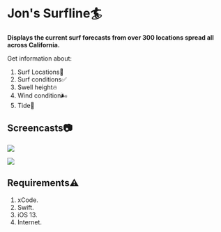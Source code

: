 # Jon's Surfline🏄 
**Displays the current surf forecasts from over 300 locations spread all across California.**

Get information about:

 1. Surf Locations📍
 2. Surf conditions✅
 3. Swell height🔥
 4. Wind condition🌬
 5. Tide🌊
 
## Screencasts📷

![](https://lh3.googleusercontent.com/bkC_kYEmrl_ODLLdoQ05E9yGEqH3_FqJpND1odFofWX1G5pAzQhAO33uYdnarJ6OGRax7yq4E8h_)  

![](https://lh3.googleusercontent.com/_PGmjYtD17ULoF4XOj4l8MyQ6OBarivORsPgwv2fkYn15gQDOsj111Xs8OzGwz0Ao95x-vqwBD5N) 

## Requirements⚠️
 1. xCode.
 2. Swift.
 3. iOS 13.
 4. Internet.

 
 
